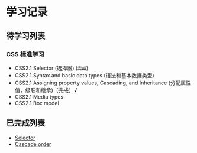 # 学习记录

## 待学习列表 
### CSS 标准学习

- CSS2.1 Selector (选择器) (~~` 完成 `~~)
- CSS2.1 Syntax and basic data types (语法和基本数据类型)
- CSS2.1 Assigning property values, Cascading, and Inheritance (分配属性值，级联和继承)（~~完成~~）&radic;
- CSS2.1 Media types
- CSS2.1 Box model

## 已完成列表

 - [Selector](Selector.md)
 - [Cascade order](Cascade.md)
